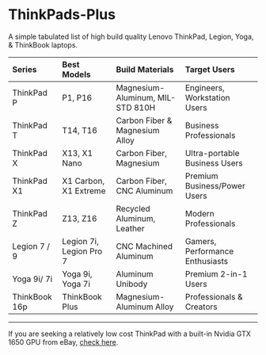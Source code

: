 # ThinkPads-Plus
A simple tabulated list of high build quality Lenovo ThinkPad, Legion, Yoga, & ThinkBook laptops.

| Series | Best Models | Build Materials | Target Users |
| :--- | :--- | :--- | :--- |
| ThinkPad P | P1, P16 | Magnesium-Aluminum, MIL-STD 810H | Engineers, Workstation Users |
| ThinkPad T | T14, T16 | Carbon Fiber & Magnesium Alloy | Business Professionals |
| ThinkPad X | X13, X1 Nano | Carbon Fiber, Magnesium | Ultra-portable Business Users |
| ThinkPad X1 | X1 Carbon, X1 Extreme | Carbon Fiber, CNC Aluminum | Premium Business/Power Users |
| ThinkPad Z | Z13, Z16 | Recycled Aluminum, Leather | Modern Professionals |
| Legion 7 / 9 | Legion 7i, Legion Pro 7 | CNC Machined Aluminum | Gamers, Performance Enthusiasts |
| Yoga 9i/ 7i | Yoga 9i, Yoga 7i | Aluminum Unibody | Premium 2-in-1 Users |
| ThinkBook 16p | ThinkBook Plus | Magnesium-Aluminum Alloy | Professionals & Creators |

---
If you are seeking a relatively low cost ThinkPad with a built-in Nvidia GTX 1650 GPU from eBay, [check here](https://www.ebay.com/sch/i.html?_dcat=177&_fsrp=1&rt=nc&_from=R40&_nkw=x1+extreme&_sacat=0&_sop=15&GPU=NVIDIA%2520GeForce%2520GTX%25201650%2520Ti%2520Max%252DQ%7CNVIDIA%2520GeForce%2520RTX%25203050%7CNVIDIA%2520GeForce%2520RTX%25203050%2520Ti%7CNVIDIA%2520GeForce%2520RTX%25203080%2520Ti%7CNVIDIA%2520GeForce%2520GTX%25201650%2520Max%252DQ%7CNVIDIA%2520GeForce%2520GTX%25201650%2520Ti%7CNVIDIA%2520GeForce%2520GTX%25201650&LH_BIN=1&LH_ItemCondition=3000%7C2030%7C2020%7C2010%7C2000%7C1500%7C1000).
